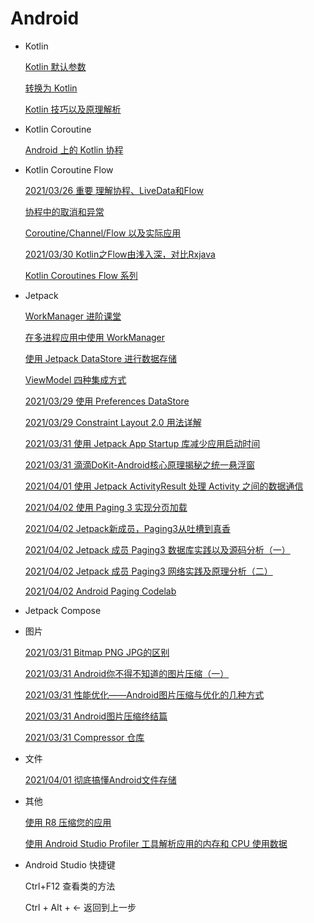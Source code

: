 # Android

- Kotlin

  [Kotlin 默认参数](https://zhuanlan.zhihu.com/p/348224969)

  [转换为 Kotlin](https://developers.google.com/codelabs/java-to-kotlin?hl=zh_cn&continue=https%3A%2F%2Fcodelabs.developers.google.com%2F%3Fcat%3Dandroid)

  [Kotlin 技巧以及原理解析](https://mp.weixin.qq.com/s/-Zcth8uO10jAMH1BIghq6w)

- Kotlin Coroutine

  [Android 上的 Kotlin 协程](https://developer.android.google.cn/kotlin/coroutines)

- Kotlin Coroutine Flow

  [2021/03/26 重要 理解协程、LiveData和Flow](https://zhuanlan.zhihu.com/p/140314207)

  [协程中的取消和异常](https://zhuanlan.zhihu.com/p/269228572)

  [Coroutine/Channel/Flow 以及实际应用](https://juejin.cn/post/6844904037586829320#heading-31)
  
  [2021/03/30 Kotlin之Flow由浅入深，对比Rxjava](https://blog.csdn.net/parade0393/article/details/106254291/)
  
  [Kotlin Coroutines Flow 系列](https://www.imooc.com/article/300248)
  
- Jetpack

  [WorkManager 进阶课堂](https://mp.weixin.qq.com/s?__biz=MzAwODY4OTk2Mg==&mid=2652051234&idx=2&sn=4b5b76c76021c983d9f0ad6b1496beba&scene=21#wechat_redirect)

  [在多进程应用中使用 WorkManager](https://zhuanlan.zhihu.com/p/352511516)

  [使用 Jetpack DataStore 进行数据存储](https://zhuanlan.zhihu.com/p/342972276)

  [ViewModel 四种集成方式](https://zhuanlan.zhihu.com/p/143346337)

  [2021/03/29 使用 Preferences DataStore](https://developers.google.com/codelabs/android-preferences-datastore?hl=zh_cn&continue=https%3A%2F%2Fcodelabs.developers.google.com%2F%3Fcat%3Dandroid)

  [2021/03/29 Constraint Layout 2.0 用法详解](https://zhuanlan.zhihu.com/p/336387890)

  [2021/03/31 使用 Jetpack App Startup 库减少应用启动时间](https://mp.weixin.qq.com/s/Pw0QgVwHntWwoLD0ChQihg)

  [2021/03/31 滴滴DoKit-Android核心原理揭秘之统一悬浮窗](https://juejin.cn/post/6940160785901420580)

  [2021/04/01 使用 Jetpack ActivityResult 处理 Activity 之间的数据通信](https://mp.weixin.qq.com/s/lAnzLddefDqbR1Je09lP9A)

  [2021/04/02 使用 Paging 3 实现分页加载](https://zhuanlan.zhihu.com/p/259387845)

  [2021/04/02 Jetpack新成员，Paging3从吐槽到真香](https://guolin.blog.csdn.net/article/details/114707250)

  [2021/04/02 Jetpack 成员 Paging3 数据库实践以及源码分析（一）](https://juejin.cn/post/6844904193468137486)

  [2021/04/02 Jetpack 成员 Paging3 网络实践及原理分析（二）](https://juejin.cn/post/6844904196207345672)

  [2021/04/02 Android Paging Codelab](https://codelabs.developers.google.com/codelabs/android-paging/index.html?index=..%2F..%2Findex#0)

- Jetpack Compose

- 图片

  [2021/03/31 Bitmap PNG JPG的区别](https://blog.csdn.net/xjz729827161/article/details/53586273)

  [2021/03/31 Android你不得不知道的图片压缩（一）](https://www.jianshu.com/p/e10563e85ade)

  [2021/03/31 性能优化——Android图片压缩与优化的几种方式](https://blog.csdn.net/u013928412/article/details/80358597)

  [2021/03/31 Android图片压缩终结篇](https://www.jianshu.com/p/072b6defd938)

  [2021/03/31 Compressor 仓库](https://github.com/zetbaitsu/Compressor)

- 文件

  [2021/04/01 彻底搞懂Android文件存储]()

- 其他

  [使用 R8 压缩您的应用](https://zhuanlan.zhihu.com/p/342241042)

  [使用 Android Studio Profiler 工具解析应用的内存和 CPU 使用数据](https://zhuanlan.zhihu.com/p/150449922)

- Android Studio 快捷键

  Ctrl+F12 查看类的方法

  Ctrl + Alt + ← 返回到上一步